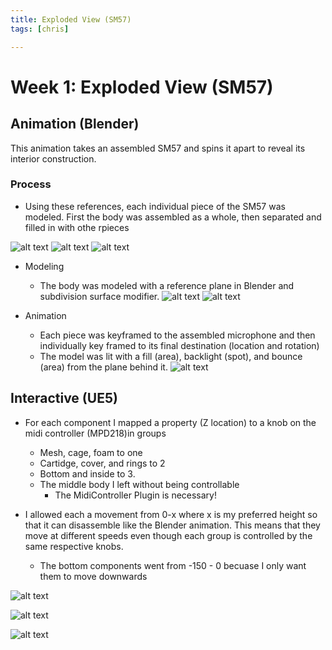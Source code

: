 ```yaml
---
title: Exploded View (SM57)
tags: [chris]

---
```


# Week 1: Exploded View (SM57)
## Animation (Blender)
This animation takes an assembled SM57 and spins it apart to reveal its interior construction.

### Process
- Using these references, each individual piece of the SM57 was modeled. First the body was assembled as a whole, then separated and filled in with othe rpieces

![alt text](https://files.slack.com/files-pri/T0HTW3H0V-F076RMQ5U02/pxl_20240605_180329371.jpg?pub_secret=1c8e36f024)
![alt text](https://files.slack.com/files-pri/T0HTW3H0V-F076RMUE7FU/pxl_20240605_180643390.jpg?pub_secret=83be0aea21)
![alt text](https://files.slack.com/files-pri/T0HTW3H0V-F076U718WA0/shure_exploded__1_.png?pub_secret=138587c439)

- Modeling
    - The body was modeled with a reference plane in Blender and subdivision surface modifier. 
![alt text](https://files.slack.com/files-pri/T0HTW3H0V-F0774CZ31Q9/sm57.png?pub_secret=e591cee9ab)
![alt text](https://files.slack.com/files-pri/T0HTW3H0V-F076RNTUQF4/sm57_65.png?pub_secret=9b6e8c6342)

- Animation
    - Each piece was keyframed to the assembled microphone and then individually key framed to its final destination (location and rotation)
    - The model was lit with a fill (area), backlight (spot), and bounce (area) from the plane behind it.
![alt text](https://files.slack.com/files-pri/T0HTW3H0V-F0773TTU3AP/microphone.gif?pub_secret=b64e0f7fa7)

## Interactive (UE5)

- For each component I mapped a property (Z location) to a knob on the midi controller (MPD218)in groups 
    - Mesh, cage, foam to one
    - Cartidge, cover, and rings to 2
    - Bottom and inside to 3.
    - The middle body I left without being controllable
        - The MidiController Plugin is necessary!

- I allowed each a movement from 0-x where x is my preferred height so that it can disassemble like the Blender animation. This means that they move at different speeds even though each group is controlled by the same respective knobs.
    - The bottom components went from -150 - 0 becuase I only want them to move downwards

![alt text](https://files.slack.com/files-pri/T0HTW3H0V-F077GLRSTS5/ue_exposedproperties.png?pub_secret=e03e1c27d1)

![alt text](https://files.slack.com/files-pri/T0HTW3H0V-F077SQHBGF2/ue_explodedmicrophone.png?pub_secret=3f589c475d)

![alt text](https://files.slack.com/files-pri/T0HTW3H0V-F0773TV6WH1/ue_microphoneexplode.gif?pub_secret=97a7306827)